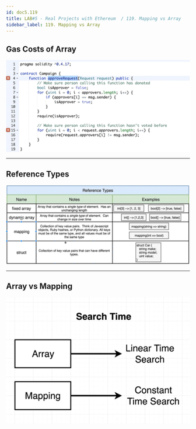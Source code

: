 ```yaml
---
id: doc5.119
title: LAB#5 - Real Projects with Ethereum  / 119. Mapping vs Array 
sidebar_label: 119. Mapping vs Array
---
```


## Gas Costs of Array


![alt text](.\assets\Imagem119_1.jpg)

---

## Reference Types

![alt text](.\assets\Imagem119_2.jpg)


---

## Array vs Mapping

![alt text](.\assets\Imagem119_3.jpg)

